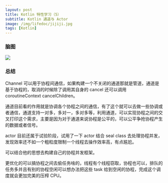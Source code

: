 ```yaml
---
layout: post
title: Kotlin 特性学习（5）
subtitle: Kotlin 通道与 Actor
image: /img/lifedoc/jijiji.jpg
tags: [Kotlin]
---
```



### 脑图

![](https://raw.githubusercontent.com/XPJ1993/images/master/20210829161538.png)

### 总结

Channel 可以用于协程间通信，如果构建一个不关闭的通道那就是管道，通道是基于协程的，取消的时候除了调用其自身的 cancel 还可以调用 coroutineContext cancelChildren。

通道目前看的作用就是协调各个协程之间的通信，有了这个就可以去做一些协调或者通信，通道支持一对多，多对一，多对多等，利用通道，可以实现协程之间的交叉打印这个需求，主要是因为对于通道来说协程是公平的，可以公平争抢协程产生的数据或者信号。

actor 目前还属于试验阶段，试用了一下 actor 结合 seal class 去处理协程并发，发现效率还不如一个粗粒度限制一个线程去操作效率高，有点尴尬。

可以结合他的思想去构建自己的协程并发框架。

更优化的可以搞协程之间去偷任务啥的，线程有个线程窃取，协程也可以，排队的任务多并且有别的协程空闲可以想办法把这些 task 给到空闲的协程，完成这个调度就会更加完美的压榨 CPU。
